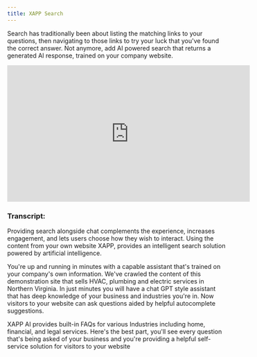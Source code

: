 ```yaml
---
title: XAPP Search
---
```



Search has traditionally been about listing the matching links to your questions, then navigating to those links to try your luck that you've found the correct answer.  Not anymore, add AI powered search that returns a generated AI response, trained on your company website.

<div style={{width: '80%'}}>

<iframe width="560" height="315" src="https://www.youtube.com/embed/gjFBPt-o9xk?si=oD3aDL-1wxV1-3K4" title="YouTube video player" frameborder="0" allow="accelerometer; autoplay; clipboard-write; encrypted-media; gyroscope; picture-in-picture; web-share" allowfullscreen></iframe>

<h3>Transcript: </h3>
<p>
Providing search alongside chat complements the experience, increases engagement, and lets users choose how they wish to interact.  Using the content from your own website XAPP, provides an intelligent search solution powered by artificial intelligence. 
</p>
<p>You're up and running in minutes with a capable assistant that's trained on your company's own information.  We've crawled the content of this demonstration site that sells HVAC, plumbing and electric services in Northern Virginia.  In just minutes you will have a chat GPT style assistant that has deep knowledge of your business and industries you're in.  Now visitors to your website can ask questions aided by helpful autocomplete suggestions.</p>
<p>XAPP AI provides built-in FAQs for various Industries including home, financial, and legal services.  Here's the best part,  you'll see every question that's being asked of your business and you're providing a helpful self-service solution for visitors to your website</p>

</div>